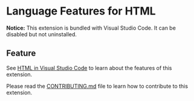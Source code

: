 # Language Features for HTML

**Notice:** This extension is bundled with Visual Studio Code. It can be
disabled but not uninstalled.

## Feature

See
[HTML in Visual Studio Code](https://code.visualstudio.com/docs/languages/html)
to learn about the features of this extension.

Please read the
[CONTRIBUTING.md](https://github.com/microsoft/vscode/blob/master/extensions/html-language-features/CONTRIBUTING.md)
file to learn how to contribute to this extension.
